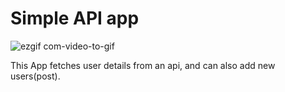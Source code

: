 # Simple API app

![ezgif com-video-to-gif](https://user-images.githubusercontent.com/86926597/230918297-d9ffe388-5109-4dc4-ac36-9dd1ece05585.gif)

This App fetches user details from an api, and can also add new users(post).
